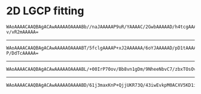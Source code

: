 # 2D LGCP fitting

    WAoAAAACAAQBAgACAwAAAAAOAAAABb//naJAAAAAP9uR/YAAAAC/2GwbAAAAAD/h4tcgAAAA
    v/vR2mAAAAA=

---

    WAoAAAACAAQBAgACAwAAAAAOAAAABT/5fclgAAAAP+xJ2AAAAAA/6oYJAAAAAD/pD1tAAAAA
    P/DdTcAAAAA=

---

    WAoAAAACAAQBAgACAwAAAAAOAAAABL/+00IrP70ov/Bb8vn1gDm/9NheeNbvC7/zbxTOsOvh
    

---

    WAoAAAACAAQBAgACAwAAAAAOAAAABD/61j3maxKnP+QjjUKR73Q/43iwEvkpM0ACXV5KD1iC
    

